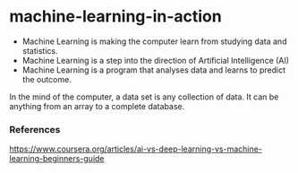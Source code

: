 # machine-learning-in-action

* Machine Learning is making the computer learn from studying data and statistics.
* Machine Learning is a step into the direction of Artificial Intelligence (AI)
* Machine Learning is a program that analyses data and learns to predict the outcome.

In the mind of the computer, a data set is any collection of data. It can be anything from an array to a complete database.

### References

https://www.coursera.org/articles/ai-vs-deep-learning-vs-machine-learning-beginners-guide
